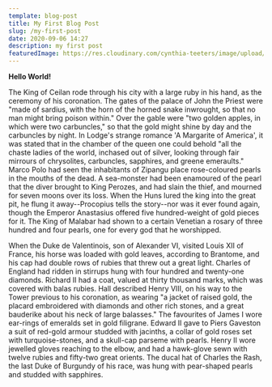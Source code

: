 ```yaml
---
template: blog-post
title: My First Blog Post
slug: /my-first-post
date: 2020-09-06 14:27
description: my first post
featuredImage: https://res.cloudinary.com/cynthia-teeters/image/upload/w_0.1/v1601517646/2020Fall/IndianTrace3.jpg
---
```

**Hello World!**

The King of Ceilan rode through his city with a large ruby in his hand, as the ceremony of his coronation. The gates of the palace of John the Priest were "made of sardius, with the horn of the horned snake inwrought, so that no man might bring poison within." Over the gable were "two golden apples, in which were two carbuncles," so that the gold might shine by day and the carbuncles by night. In Lodge's strange romance 'A Margarite of America', it was stated that in the chamber of the queen one could behold "all the chaste ladies of the world, inchased out of silver, looking through fair mirrours of chrysolites, carbuncles, sapphires, and greene emeraults." Marco Polo had seen the inhabitants of Zipangu place rose-coloured pearls in the mouths of the dead. A sea-monster had been enamoured of the pearl that the diver brought to King Perozes, and had slain the thief, and mourned for seven moons over its loss. When the Huns lured the king into the great pit, he flung it away--Procopius tells the story--nor was it ever found again, though the Emperor Anastasius offered five hundred-weight of gold pieces for it. The King of Malabar had shown to a certain Venetian a rosary of three hundred and four pearls, one for every god that he worshipped.

When the Duke de Valentinois, son of Alexander VI, visited Louis XII of France, his horse was loaded with gold leaves, according to Brantome, and his cap had double rows of rubies that threw out a great light. Charles of England had ridden in stirrups hung with four hundred and twenty-one diamonds. Richard II had a coat, valued at thirty thousand marks, which was covered with balas rubies. Hall described Henry VIII, on his way to the Tower previous to his coronation, as wearing "a jacket of raised gold, the placard embroidered with diamonds and other rich stones, and a great bauderike about his neck of large balasses." The favourites of James I wore ear-rings of emeralds set in gold filigrane. Edward II gave to Piers Gaveston a suit of red-gold armour studded with jacinths, a collar of gold roses set with turquoise-stones, and a skull-cap parseme with pearls. Henry II wore jewelled gloves reaching to the elbow, and had a hawk-glove sewn with twelve rubies and fifty-two great orients. The ducal hat of Charles the Rash, the last Duke of Burgundy of his race, was hung with pear-shaped pearls and studded with sapphires.
